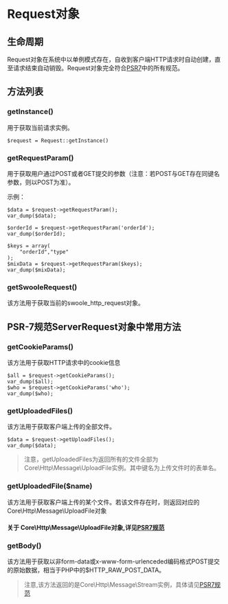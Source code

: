 # Request对象

## 生命周期
Request对象在系统中以单例模式存在，自收到客户端HTTP请求时自动创建，直至请求结束自动销毁。Request对象完全符合[PSR7](psr-7.md)中的所有规范。
## 方法列表
### getInstance()
用于获取当前请求实例。
```
$request = Request::getInstance()
```
### getRequestParam()
用于获取用户通过POST或者GET提交的参数（注意：若POST与GET存在同键名参数，则以POST为准）。

示例：
```
$data = $request->getRequestParam();
var_dump($data);

$orderId = $request->getRequestParam('orderId');
var_dump($orderId);

$keys = array(
    "orderId","type"
);
$mixData = $request->getRequestParam($keys);
var_dump($mixData);
```
### getSwooleRequest()
该方法用于获取当前的swoole_http_request对象。

## PSR-7规范ServerRequest对象中常用方法
### getCookieParams()
该方法用于获取HTTP请求中的cookie信息
```
$all = $request->getCookieParams();
var_dump($all);
$who = $request->getCookieParams('who');
var_dump($who);
```
### getUploadedFiles()
该方法用于获取客户端上传的全部文件。
```
$data = $request->getUploadFiles();
var_dump($data);
```
> 注意，getUploadedFiles为返回所有的文件全部为Core\Http\Message\UploadFile实例。其中键名为上传文件时的表单名。

### getUploadedFile($name)
该方法用于获取客户端上传的某个文件。若该文件存在时，则返回对应的Core\Http\Message\UploadFile对象
#### 关于 Core\Http\Message\UploadFile对象,详见[PSR7规范](Base/Controller/psr-7.md)
### getBody()
该方法用于获取以非form-data或x-www-form-urlenceded编码格式POST提交的原始数据，相当于PHP中的$HTTP_RAW_POST_DATA。
> 注意,该方法返回的是Core\Http\Message\Stream实例，具体请见[PSR7规范](Base/Controller/psr-7.md)